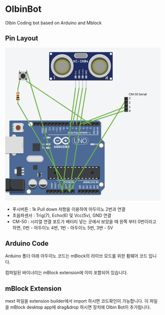 # OlbinBot
Olbin Coding bot based on Arduino and Mblock


## Pin Layout
![Pin Layout](Olbin_pin.png)

- 푸시버튼 : 1k Pull down 저항을 이용하여 아두이노 2번과 연결
- 초음파센서 : Trig(7), Echo(6) 및 Vcc(5v), GND 연결
- CM-50 : 시리얼 연결 포트가 배터리 넣는 곳에서 보았을 때 왼쪽 부터 0번이라고 하면, 0번 - 아두이노 4번, 1번 - 아두이노 5번, 3번 - 5V

## Arduino Code
Arduino 폴더 아래 아두이노 코드는 mBlock의 라이브 모드를 위한 펌웨어 코드 입니다.

컴파일된 바이너리는 mBlock extension에 이미 포함되어 있습니다.

## mBlock Extension
mext 파일을 extension builder에서 import 하시면 코드확인이 가능합니다. 이 파일을 mBlock desktop app에 drag&drop 하시면 장치에 Olbin Bot이 추가됩니다.
    
     

